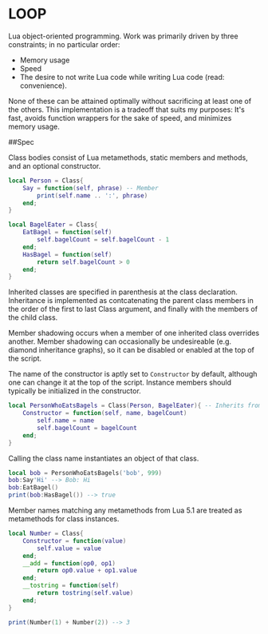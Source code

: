 # LOOP
Lua object-oriented programming.
Work was primarily driven by three constraints; in no particular order:

* Memory usage
* Speed
* The desire to not write Lua code while writing Lua code (read: convenience).

None of these can be attained optimally without sacrificing at least one of the others.  This implementation is a tradeoff that suits my purposes: It's fast, avoids function wrappers for the sake of speed, and minimizes memory usage.


##Spec

Class bodies consist of Lua metamethods, static members and methods, and an optional constructor.

```lua
local Person = Class{
	Say = function(self, phrase) -- Member
		print(self.name .. ':', phrase)
	end;
}

local BagelEater = Class{
	EatBagel = function(self)
		self.bagelCount = self.bagelCount - 1
	end;
	HasBagel = function(self)
		return self.bagelCount > 0
	end;
}
```

Inherited classes are specified in parenthesis at the class declaration.  Inheritance is implemented as contcatenating the parent class members in the order of the first to last Class argument, and finally with the members of the child class.

Member shadowing occurs when a member of one inherited class overrides another.  Member shadowing can occasionally be undesireable (e.g. diamond inheritance graphs), so it can be disabled or enabled at the top of the script.


The name of the constructor is aptly set to `Constructor` by default, although one can change it at the top of the script.  Instance members should typically be initialized in the constructor.

```lua
local PersonWhoEatsBagels = Class(Person, BagelEater){ -- Inherits from Person & BagelEater
	Constructor = function(self, name, bagelCount)
		self.name = name
		self.bagelCount = bagelCount
	end;
}
```

Calling the class name instantiates an object of that class.

```lua
local bob = PersonWhoEatsBagels('bob', 999)
bob:Say'Hi' --> Bob: Hi
bob:EatBagel()
print(bob:HasBagel()) --> true
```

Member names matching any metamethods from Lua 5.1 are treated as metamethods for class instances.

```lua
local Number = Class{
	Constructor = function(value)
		self.value = value
	end;
	__add = function(op0, op1)
		return op0.value + op1.value
	end;
	__tostring = function(self)
		return tostring(self.value)
	end;
}

print(Number(1) + Number(2)) --> 3
```
